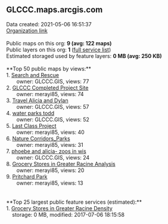 <h2>GLCCC.maps.arcgis.com</h2> Data created: 2021-05-06 16:51:37 <br /><a target='new' href='https://GLCCC.maps.arcgis.com'>Organization link</a><br /><br />Public maps on this org: <b>9 (avg: 122 maps)</b><br />Public layers on this org: <b>1 </b>(<a target='new' href='https://services.arcgis.com/4fxPYNFCbAHcEemS/ArcGIS/rest/services'>full service list</a>)<br />Estimated storaged used by feature layers: <b>0 MB (avg: 250 KB)</b><br /><br />**Top 50 public maps by views:**<br />  1. <a target='new' href='https://www.arcgis.com/home/item.html?id=0a5df1a795f647efad3d988beb5ec8df'>Search and Rescue</a> <br />  &nbsp;&nbsp;&nbsp;&nbsp; &nbsp;&nbsp;owner: GLCCC.GIS, views: 77<br />  2. <a target='new' href='https://www.arcgis.com/home/item.html?id=ccbeca049d0141c3a7a98cfc9f79b2c1'>GLCCC Completed Project Site</a> <br />  &nbsp;&nbsp;&nbsp;&nbsp; &nbsp;&nbsp;owner: merayi85, views: 74<br />  3. <a target='new' href='https://www.arcgis.com/home/item.html?id=e50caf1c19514806b18e30a16ca27246'>Travel Alicia and Dylan</a> <br />  &nbsp;&nbsp;&nbsp;&nbsp; &nbsp;&nbsp;owner: GLCCC.GIS, views: 57<br />  4. <a target='new' href='https://www.arcgis.com/home/item.html?id=e941376b3fe14154a151773cda5c2cd0'>water parks todd</a> <br />  &nbsp;&nbsp;&nbsp;&nbsp; &nbsp;&nbsp;owner: GLCCC.GIS, views: 52<br />  5. <a target='new' href='https://www.arcgis.com/home/item.html?id=542e1f5c3154449d8ec1c08b8984ebce'>Last Class Project</a> <br />  &nbsp;&nbsp;&nbsp;&nbsp; &nbsp;&nbsp;owner: merayi85, views: 40<br />  6. <a target='new' href='https://www.arcgis.com/home/item.html?id=a020d95d90d6498ab4d3892fbb58d620'>Nature Corridors_Parks</a> <br />  &nbsp;&nbsp;&nbsp;&nbsp; &nbsp;&nbsp;owner: merayi85, views: 31<br />  7. <a target='new' href='https://www.arcgis.com/home/item.html?id=63b81e89dc9f4e1b8a5b2189ea57e189'>phoebe and alicia- zoos in wis</a> <br />  &nbsp;&nbsp;&nbsp;&nbsp; &nbsp;&nbsp;owner: GLCCC.GIS, views: 24<br />  8. <a target='new' href='https://www.arcgis.com/home/item.html?id=d59f25a227144d478943f2e428594a97'>Grocery Stores in Greater Racine Analysis</a> <br />  &nbsp;&nbsp;&nbsp;&nbsp; &nbsp;&nbsp;owner: merayi85, views: 20<br />  9. <a target='new' href='https://www.arcgis.com/home/item.html?id=29d7bd8b20064cb6a8ae573ba47d7896'>Pritchard Park</a> <br />  &nbsp;&nbsp;&nbsp;&nbsp; &nbsp;&nbsp;owner: merayi85, views: 13<br /><br /><br />**Top 25 largest public feature services (estimated):**<br /> 1. <a target='new' href='https://www.arcgis.com/home/item.html?id=60401d779af3466d9eff2f46d5833714'>Grocery Stores in Greater Racine Density</a><br /> &nbsp;&nbsp;&nbsp;&nbsp;storage: 0 MB, modified: 2017-07-06 18:15:58<br />